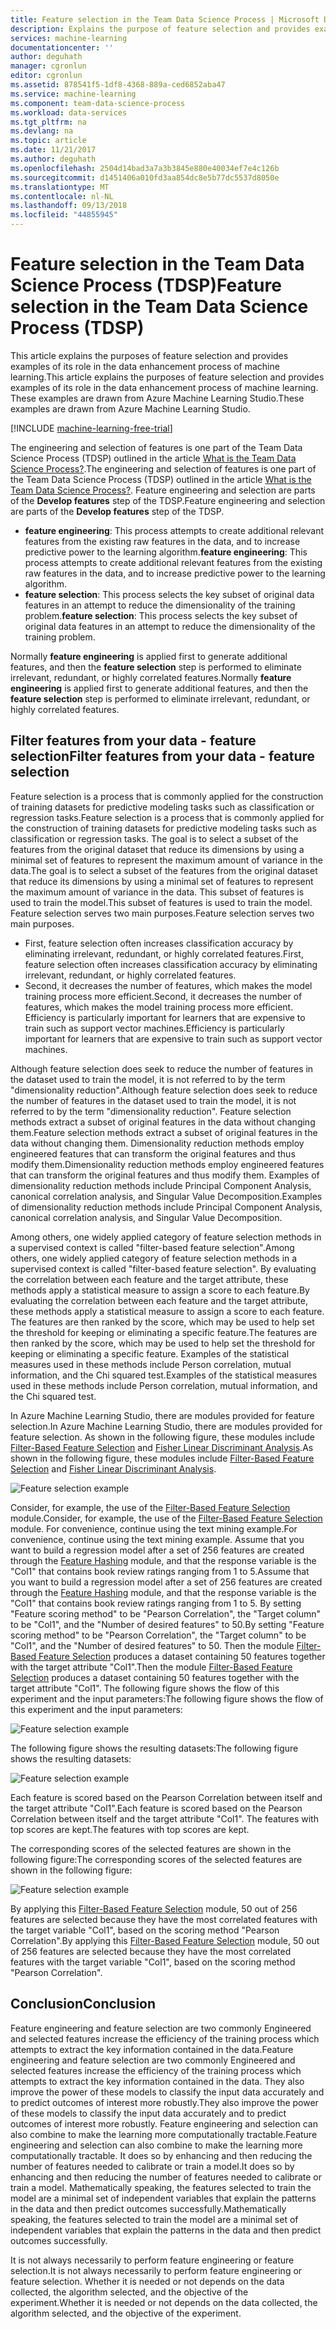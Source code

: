 ```yaml
---
title: Feature selection in the Team Data Science Process | Microsoft Docs
description: Explains the purpose of feature selection and provides examples of their role in the data enhancement process of machine learning.
services: machine-learning
documentationcenter: ''
author: deguhath
manager: cgronlun
editor: cgronlun
ms.assetid: 878541f5-1df8-4368-889a-ced6852aba47
ms.service: machine-learning
ms.component: team-data-science-process
ms.workload: data-services
ms.tgt_pltfrm: na
ms.devlang: na
ms.topic: article
ms.date: 11/21/2017
ms.author: deguhath
ms.openlocfilehash: 2504d14bad3a7a3b3845e880e40034ef7e4c126b
ms.sourcegitcommit: d1451406a010fd3aa854dc8e5b77dc5537d8050e
ms.translationtype: MT
ms.contentlocale: nl-NL
ms.lasthandoff: 09/13/2018
ms.locfileid: "44855945"
---
```

# <a name="feature-selection-in-the-team-data-science-process-tdsp"></a><span data-ttu-id="a80fd-103">Feature selection in the Team Data Science Process (TDSP)</span><span class="sxs-lookup"><span data-stu-id="a80fd-103">Feature selection in the Team Data Science Process (TDSP)</span></span>
<span data-ttu-id="a80fd-104">This article explains the purposes of feature selection and provides examples of its role in the data enhancement process of machine learning.</span><span class="sxs-lookup"><span data-stu-id="a80fd-104">This article explains the purposes of feature selection and provides examples of its role in the data enhancement process of machine learning.</span></span> <span data-ttu-id="a80fd-105">These examples are drawn from Azure Machine Learning Studio.</span><span class="sxs-lookup"><span data-stu-id="a80fd-105">These examples are drawn from Azure Machine Learning Studio.</span></span> 

[!INCLUDE [machine-learning-free-trial](../../../includes/machine-learning-free-trial.md)]

<span data-ttu-id="a80fd-106">The engineering and selection of features is one part of the Team Data Science Process (TDSP) outlined in the article [What is the Team Data Science Process?](overview.md).</span><span class="sxs-lookup"><span data-stu-id="a80fd-106">The engineering and selection of features is one part of the Team Data Science Process (TDSP) outlined in the article [What is the Team Data Science Process?](overview.md).</span></span> <span data-ttu-id="a80fd-107">Feature engineering and selection are parts of the **Develop features** step of the TDSP.</span><span class="sxs-lookup"><span data-stu-id="a80fd-107">Feature engineering and selection are parts of the **Develop features** step of the TDSP.</span></span>

* <span data-ttu-id="a80fd-108">**feature engineering**: This process attempts to create additional relevant features from the existing raw features in the data, and to increase predictive power to the learning algorithm.</span><span class="sxs-lookup"><span data-stu-id="a80fd-108">**feature engineering**: This process attempts to create additional relevant features from the existing raw features in the data, and to increase predictive power to the learning algorithm.</span></span>
* <span data-ttu-id="a80fd-109">**feature selection**: This process selects the key subset of original data features in an attempt to reduce the dimensionality of the training problem.</span><span class="sxs-lookup"><span data-stu-id="a80fd-109">**feature selection**: This process selects the key subset of original data features in an attempt to reduce the dimensionality of the training problem.</span></span>

<span data-ttu-id="a80fd-110">Normally **feature engineering** is applied first to generate additional features, and then the **feature selection** step is performed to eliminate irrelevant, redundant, or highly correlated features.</span><span class="sxs-lookup"><span data-stu-id="a80fd-110">Normally **feature engineering** is applied first to generate additional features, and then the **feature selection** step is performed to eliminate irrelevant, redundant, or highly correlated features.</span></span>

## <a name="filter-features-from-your-data---feature-selection"></a><span data-ttu-id="a80fd-111">Filter features from your data - feature selection</span><span class="sxs-lookup"><span data-stu-id="a80fd-111">Filter features from your data - feature selection</span></span>
<span data-ttu-id="a80fd-112">Feature selection is a process that is commonly applied for the construction of training datasets for predictive modeling tasks such as classification or regression tasks.</span><span class="sxs-lookup"><span data-stu-id="a80fd-112">Feature selection is a process that is commonly applied for the construction of training datasets for predictive modeling tasks such as classification or regression tasks.</span></span> <span data-ttu-id="a80fd-113">The goal is to select a subset of the features from the original dataset that reduce its dimensions by using a minimal set of features to represent the maximum amount of variance in the data.</span><span class="sxs-lookup"><span data-stu-id="a80fd-113">The goal is to select a subset of the features from the original dataset that reduce its dimensions by using a minimal set of features to represent the maximum amount of variance in the data.</span></span> <span data-ttu-id="a80fd-114">This subset of features is used to train the model.</span><span class="sxs-lookup"><span data-stu-id="a80fd-114">This subset of features is used to train the model.</span></span> <span data-ttu-id="a80fd-115">Feature selection serves two main purposes.</span><span class="sxs-lookup"><span data-stu-id="a80fd-115">Feature selection serves two main purposes.</span></span>

* <span data-ttu-id="a80fd-116">First, feature selection often increases classification accuracy by eliminating irrelevant, redundant, or highly correlated features.</span><span class="sxs-lookup"><span data-stu-id="a80fd-116">First, feature selection often increases classification accuracy by eliminating irrelevant, redundant, or highly correlated features.</span></span>
* <span data-ttu-id="a80fd-117">Second, it decreases the number of features, which makes the model training process more efficient.</span><span class="sxs-lookup"><span data-stu-id="a80fd-117">Second, it decreases the number of features, which makes the model training process more efficient.</span></span> <span data-ttu-id="a80fd-118">Efficiency is particularly important for learners that are expensive to train such as support vector machines.</span><span class="sxs-lookup"><span data-stu-id="a80fd-118">Efficiency is particularly important for learners that are expensive to train such as support vector machines.</span></span>

<span data-ttu-id="a80fd-119">Although feature selection does seek to reduce the number of features in the dataset used to train the model, it is not referred to by the term "dimensionality reduction".</span><span class="sxs-lookup"><span data-stu-id="a80fd-119">Although feature selection does seek to reduce the number of features in the dataset used to train the model, it is not referred to by the term "dimensionality reduction".</span></span> <span data-ttu-id="a80fd-120">Feature selection methods extract a subset of original features in the data without changing them.</span><span class="sxs-lookup"><span data-stu-id="a80fd-120">Feature selection methods extract a subset of original features in the data without changing them.</span></span>  <span data-ttu-id="a80fd-121">Dimensionality reduction methods employ engineered features that can transform the original features and thus modify them.</span><span class="sxs-lookup"><span data-stu-id="a80fd-121">Dimensionality reduction methods employ engineered features that can transform the original features and thus modify them.</span></span> <span data-ttu-id="a80fd-122">Examples of dimensionality reduction methods include Principal Component Analysis, canonical correlation analysis, and Singular Value Decomposition.</span><span class="sxs-lookup"><span data-stu-id="a80fd-122">Examples of dimensionality reduction methods include Principal Component Analysis, canonical correlation analysis, and Singular Value Decomposition.</span></span>

<span data-ttu-id="a80fd-123">Among others, one widely applied category of feature selection methods in a supervised context is called "filter-based feature selection".</span><span class="sxs-lookup"><span data-stu-id="a80fd-123">Among others, one widely applied category of feature selection methods in a supervised context is called "filter-based feature selection".</span></span> <span data-ttu-id="a80fd-124">By evaluating the correlation between each feature and the target attribute, these methods apply a statistical measure to assign a score to each feature.</span><span class="sxs-lookup"><span data-stu-id="a80fd-124">By evaluating the correlation between each feature and the target attribute, these methods apply a statistical measure to assign a score to each feature.</span></span> <span data-ttu-id="a80fd-125">The features are then ranked by the score, which may be used to help set the threshold for keeping or eliminating a specific feature.</span><span class="sxs-lookup"><span data-stu-id="a80fd-125">The features are then ranked by the score, which may be used to help set the threshold for keeping or eliminating a specific feature.</span></span> <span data-ttu-id="a80fd-126">Examples of the statistical measures used in these methods include Person correlation, mutual information, and the Chi squared test.</span><span class="sxs-lookup"><span data-stu-id="a80fd-126">Examples of the statistical measures used in these methods include Person correlation, mutual information, and the Chi squared test.</span></span>

<span data-ttu-id="a80fd-127">In Azure Machine Learning Studio, there are modules provided for feature selection.</span><span class="sxs-lookup"><span data-stu-id="a80fd-127">In Azure Machine Learning Studio, there are modules provided for feature selection.</span></span> <span data-ttu-id="a80fd-128">As shown in the following figure, these modules include [Filter-Based Feature Selection][filter-based-feature-selection] and [Fisher Linear Discriminant Analysis][fisher-linear-discriminant-analysis].</span><span class="sxs-lookup"><span data-stu-id="a80fd-128">As shown in the following figure, these modules include [Filter-Based Feature Selection][filter-based-feature-selection] and [Fisher Linear Discriminant Analysis][fisher-linear-discriminant-analysis].</span></span>

![Feature selection example](./media/select-features/feature-Selection.png)

<span data-ttu-id="a80fd-130">Consider, for example, the use of the [Filter-Based Feature Selection][filter-based-feature-selection] module.</span><span class="sxs-lookup"><span data-stu-id="a80fd-130">Consider, for example, the use of the [Filter-Based Feature Selection][filter-based-feature-selection] module.</span></span> <span data-ttu-id="a80fd-131">For convenience, continue using the text mining example.</span><span class="sxs-lookup"><span data-stu-id="a80fd-131">For convenience, continue using the text mining example.</span></span> <span data-ttu-id="a80fd-132">Assume that you want to build a regression model after a set of 256 features are created through the [Feature Hashing][feature-hashing] module, and that the response variable is the "Col1" that contains book review ratings ranging from 1 to 5.</span><span class="sxs-lookup"><span data-stu-id="a80fd-132">Assume that you want to build a regression model after a set of 256 features are created through the [Feature Hashing][feature-hashing] module, and that the response variable is the "Col1" that contains book review ratings ranging from 1 to 5.</span></span> <span data-ttu-id="a80fd-133">By setting "Feature scoring method" to be "Pearson Correlation", the "Target column" to be "Col1", and the "Number of desired features" to 50.</span><span class="sxs-lookup"><span data-stu-id="a80fd-133">By setting "Feature scoring method" to be "Pearson Correlation", the "Target column" to be "Col1", and the "Number of desired features" to 50.</span></span> <span data-ttu-id="a80fd-134">Then the module [Filter-Based Feature Selection][filter-based-feature-selection] produces a dataset containing 50 features together with the target attribute "Col1".</span><span class="sxs-lookup"><span data-stu-id="a80fd-134">Then the module [Filter-Based Feature Selection][filter-based-feature-selection] produces a dataset containing 50 features together with the target attribute "Col1".</span></span> <span data-ttu-id="a80fd-135">The following figure shows the flow of this experiment and the input parameters:</span><span class="sxs-lookup"><span data-stu-id="a80fd-135">The following figure shows the flow of this experiment and the input parameters:</span></span>

![Feature selection example](./media/select-features/feature-Selection1.png)

<span data-ttu-id="a80fd-137">The following figure shows the resulting datasets:</span><span class="sxs-lookup"><span data-stu-id="a80fd-137">The following figure shows the resulting datasets:</span></span>

![Feature selection example](./media/select-features/feature-Selection2.png)

<span data-ttu-id="a80fd-139">Each feature is scored based on the Pearson Correlation between itself and the target attribute "Col1".</span><span class="sxs-lookup"><span data-stu-id="a80fd-139">Each feature is scored based on the Pearson Correlation between itself and the target attribute "Col1".</span></span> <span data-ttu-id="a80fd-140">The features with top scores are kept.</span><span class="sxs-lookup"><span data-stu-id="a80fd-140">The features with top scores are kept.</span></span>

<span data-ttu-id="a80fd-141">The corresponding scores of the selected features are shown in the following figure:</span><span class="sxs-lookup"><span data-stu-id="a80fd-141">The corresponding scores of the selected features are shown in the following figure:</span></span>

![Feature selection example](./media/select-features/feature-Selection3.png)

<span data-ttu-id="a80fd-143">By applying this [Filter-Based Feature Selection][filter-based-feature-selection] module, 50 out of 256 features are selected because they have the most correlated features with the target variable "Col1", based on the scoring method "Pearson Correlation".</span><span class="sxs-lookup"><span data-stu-id="a80fd-143">By applying this [Filter-Based Feature Selection][filter-based-feature-selection] module, 50 out of 256 features are selected because they have the most correlated features with the target variable "Col1", based on the scoring method "Pearson Correlation".</span></span>

## <a name="conclusion"></a><span data-ttu-id="a80fd-144">Conclusion</span><span class="sxs-lookup"><span data-stu-id="a80fd-144">Conclusion</span></span>
<span data-ttu-id="a80fd-145">Feature engineering and feature selection are two commonly Engineered and selected features increase the efficiency of the training process which attempts to extract the key information contained in the data.</span><span class="sxs-lookup"><span data-stu-id="a80fd-145">Feature engineering and feature selection are two commonly Engineered and selected features increase the efficiency of the training process which attempts to extract the key information contained in the data.</span></span> <span data-ttu-id="a80fd-146">They also improve the power of these models to classify the input data accurately and to predict outcomes of interest more robustly.</span><span class="sxs-lookup"><span data-stu-id="a80fd-146">They also improve the power of these models to classify the input data accurately and to predict outcomes of interest more robustly.</span></span> <span data-ttu-id="a80fd-147">Feature engineering and selection can also combine to make the learning more computationally tractable.</span><span class="sxs-lookup"><span data-stu-id="a80fd-147">Feature engineering and selection can also combine to make the learning more computationally tractable.</span></span> <span data-ttu-id="a80fd-148">It does so by enhancing and then reducing the number of features needed to calibrate or train a model.</span><span class="sxs-lookup"><span data-stu-id="a80fd-148">It does so by enhancing and then reducing the number of features needed to calibrate or train a model.</span></span> <span data-ttu-id="a80fd-149">Mathematically speaking, the features selected to train the model are a minimal set of independent variables that explain the patterns in the data and then predict outcomes successfully.</span><span class="sxs-lookup"><span data-stu-id="a80fd-149">Mathematically speaking, the features selected to train the model are a minimal set of independent variables that explain the patterns in the data and then predict outcomes successfully.</span></span>

<span data-ttu-id="a80fd-150">It is not always necessarily to perform feature engineering or feature selection.</span><span class="sxs-lookup"><span data-stu-id="a80fd-150">It is not always necessarily to perform feature engineering or feature selection.</span></span> <span data-ttu-id="a80fd-151">Whether it is needed or not depends on the data collected, the algorithm selected, and the objective of the experiment.</span><span class="sxs-lookup"><span data-stu-id="a80fd-151">Whether it is needed or not depends on the data collected, the algorithm selected, and the objective of the experiment.</span></span>

<!-- Module References -->
[feature-hashing]: https://msdn.microsoft.com/library/azure/c9a82660-2d9c-411d-8122-4d9e0b3ce92a/
[filter-based-feature-selection]: https://msdn.microsoft.com/library/azure/918b356b-045c-412b-aa12-94a1d2dad90f/
[fisher-linear-discriminant-analysis]: https://msdn.microsoft.com/library/azure/dcaab0b2-59ca-4bec-bb66-79fd23540080/

